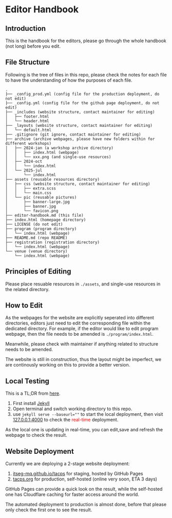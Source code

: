 # Editor Handbook

## Introduction
This is the handbook for the editors, please go through the whole handbook (not long) before you edit.


## File Structure
Following is the tree of files in this repo, please check the notes for each file to have the understanding of how the purposes of each file.
```text
.
├── _config_prod.yml (config file for the production deployment, do not edit)
├── _config.yml (config file for the github page deployment, do not edit)
├── _includes (website structure, contact maintainer for editing)
│   ├── footer.html
│   └── header.html
├── _layouts (website structure, contact maintainer for editing)
│   └── default.html
├── .gitignore (git ignore, contact maintainer for editing)
├── archive (archive webpages, please have new folders within for different workshops)
│   ├── 2024-jan (a workshop archive directory)
│   │   ├── index.html (webpage)
│   │   └── xxx.png (and single-use resources)
│   ├── 2024-oct
│   │   └── index.html
│   └── 2025-jul
│       └── index.html
├── assets (reusable resources directory)
│   ├── css (website structure, contact maintainer for editing)
│   │   ├── extra.scss
│   │   └── main.css
│   └── pic (reusable pictures)
│       ├── banner-large.jpg
│       ├── banner.jpg
│       └── favicon.png
├── editor-handbook.md (this file)
├── index.html (homepage directory)
├── LICENSE (do not edit)
├── program (program directory)
│   └── index.html (webpage)
├── README.md (repo README)
├── registration (registration directory)
│   └── index.html (webpage)
└── venue (venue directory)
    └── index.html (webpage)
```


## Principles of Editing
Please place resuable resources in ```./assets```, and single-use resources in the related directory.


## How to Edit
As the webpages for the website are explicitly seperated into different directories, 
editors just need to edit the corresponding file within the dedicated directory.
For example, if the editor would like to edit program webpage, then the file needs to be amended 
is ```./program/index.html```.

Meanwhile, please check with maintainer if anything related to structure needs to be amended.

The website is still in construction, thus the layout might be imperfect, we are continously working on this to provide a better version.

## Local Testing

This is a TL;DR from [here](https://docs.github.com/en/pages/setting-up-a-github-pages-site-with-jekyll/testing-your-github-pages-site-locally-with-jekyll).

1. First install [Jekyll](https://jekyllrb.com/docs/installation/)
2. Open terminal and switch working directory to this repo.
3. use ```jekyll serve --baseurl=""``` to start the local deployment, 
then visit [127.0.0.1:4000](http://127.0.0.1:4000) to check the <span style="color:red">real-time</span> deployment.

As the local one is updating in real-time, you can edit,save and refresh the webpage to check the result.

## Website Deployment
Currently we are deploying a 2-stage website deployment:
1. [itseg-mq.github.io/tacps](https://itseg-mq.github.io/tacps)  for staging, hosted by GitHub Pages
2. [tacps.org](https://tacps.org) for production, self-hosted (online very soon, ETA 3 days)

GitHub Pages can provide a quick look on the result, while the self-hosted one has Cloudflare caching for faster access around the world. 

The automated deployment to production is almost done, before that please only check the first one to see the result. 
